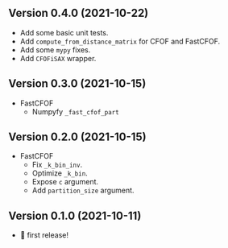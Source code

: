 ## Version 0.4.0 (2021-10-22)
- Add some basic unit tests.
- Add `compute_from_distance_matrix` for CFOF and FastCFOF.
- Add some `mypy` fixes.
- Add `CFOFiSAX` wrapper.

## Version 0.3.0 (2021-10-15)
- FastCFOF
  - Numpyfy `_fast_cfof_part`

## Version 0.2.0 (2021-10-15)
- FastCFOF
  - Fix `_k_bin_inv`.
  - Optimize `_k_bin`.
  - Expose `c` argument.
  - Add `partition_size` argument.

## Version 0.1.0 (2021-10-11)
- 🎉 first release!
